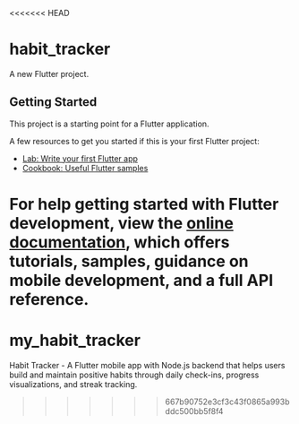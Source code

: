 <<<<<<< HEAD
# habit_tracker

A new Flutter project.

## Getting Started

This project is a starting point for a Flutter application.

A few resources to get you started if this is your first Flutter project:

- [Lab: Write your first Flutter app](https://docs.flutter.dev/get-started/codelab)
- [Cookbook: Useful Flutter samples](https://docs.flutter.dev/cookbook)

For help getting started with Flutter development, view the
[online documentation](https://docs.flutter.dev/), which offers tutorials,
samples, guidance on mobile development, and a full API reference.
=======
# my_habit_tracker
Habit Tracker - A Flutter mobile app with Node.js backend that helps users build and maintain positive habits through daily check-ins, progress visualizations, and streak tracking.
>>>>>>> 667b90752e3cf3c43f0865a993bddc500bb5f8f4
